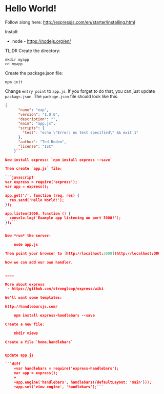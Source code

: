 # Hello World!

Follow along here:
http://expressjs.com/en/starter/installing.html

Install:
 - node - https://nodejs.org/en/

TL;DR
Create the directory:

    mkdir myapp
    cd myapp

Create the package.json file:

    npm init


Change `entry point` to `app.js`. If you forget to do that, you can just update `package.json`. The `package.json` file should look like this:

```json
{
      "name": "exp",
      "version": "1.0.0",
      "description": "",
      "main": "app.js",
      "scripts": {
        "test": "echo \"Error: no test specified\" && exit 1"
      },
      "author": "Ted Roden",
      "license": "ISC"
    }```

Now install express: `npm install express --save`

Then create `app.js` file:

```javascript
var express = require('express');
var app = express();

app.get('/', function (req, res) {
  res.send('Hello World!');
});

app.listen(3000, function () {
  console.log('Example app listening on port 3000!');
});```


Now *run* the server:

    node app.js

Then point your browser to [http://localhost:3000](http://localhost:3000)

Now we can add our own handler.


====

More about express
 - https://github.com/strongloop/express/wiki

We'll want some templates:

http://handlebarsjs.com/

    npm install express-handlebars --save

Create a new file:

	mkdir views

Create a file `home.handlebars`


Update app.js

```diff
    +var handlebars = require('express-handlebars');
    var app = express();
    +
    +app.engine('handlebars', handlebars({defaultLayout: 'main'}));
    +app.set('view engine', 'handlebars');```
